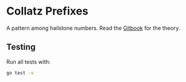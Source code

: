 # Collatz Prefixes

A pattern among hailstone numbers. Read the [Gitbook](https://erhany96.gitbook.io/collatz-prefixes) for the theory.

## Testing

Run all tests with:

```sh
go test -v
```
